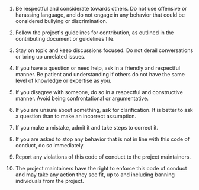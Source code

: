 1. Be respectful and considerate towards others. Do not use offensive or harassing language, and do not engage in any behavior that could be considered bullying or discrimination.

2. Follow the project's guidelines for contribution, as outlined in the contributing document or guidelines file.

3. Stay on topic and keep discussions focused. Do not derail conversations or bring up unrelated issues.

4. If you have a question or need help, ask in a friendly and respectful manner. Be patient and understanding if others do not have the same level of knowledge or expertise as you.

5. If you disagree with someone, do so in a respectful and constructive manner. Avoid being confrontational or argumentative.

6. If you are unsure about something, ask for clarification. It is better to ask a question than to make an incorrect assumption.

7. If you make a mistake, admit it and take steps to correct it.

8. If you are asked to stop any behavior that is not in line with this code of conduct, do so immediately.

9. Report any violations of this code of conduct to the project maintainers.

10. The project maintainers have the right to enforce this code of conduct and may take any action they see fit, up to and including banning individuals from the project.
